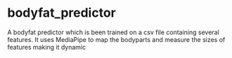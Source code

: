 # bodyfat_predictor
A bodyfat predictor which is been trained on a csv file containing several features. It uses MediaPipe to map the bodyparts and measure the sizes of features making it dynamic
